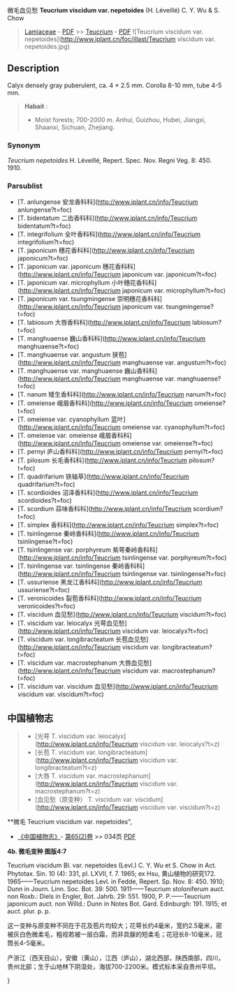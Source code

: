 微毛血见愁 **Teucrium viscidum var. nepetoides** (H. Léveillé) C. Y. Wu & S. Chow

> [Lamiaceae](http://www.iplant.cn/info/Lamiaceae?t=foc) - [PDF](http://www.iplant.cn/foc/pdf/Lamiaceae.pdf) >> [Teucrium](http://www.iplant.cn/info/Teucrium?t=foc) - [PDF](http://www.iplant.cn/foc/pdf/Teucrium.pdf)
![Teucrium viscidum var. nepetoides](http://www.iplant.cn/foc/illast/Teucrium viscidum var. nepetoides.jpg)

## Description

Calyx densely gray puberulent, ca. 4 × 2.5 mm. Corolla 8-10 mm, tube 4-5 mm.

> **Habait** : 
>* Moist forests; 700-2000 m. Anhui, Guizhou, Hubei, Jiangxi, Shaanxi, Sichuan, Zhejiang.

### Synonym
*Teucrium nepetoides* H. Léveillé, Repert. Spec. Nov. Regni Veg. 8: 450. 1910.

### Parsublist

* [T.  anlungense  安龙香科科](http://www.iplant.cn/info/Teucrium anlungense?t=foc)
* [T.  bidentatum  二齿香科科](http://www.iplant.cn/info/Teucrium bidentatum?t=foc)
* [T.  integrifolium  全叶香科科](http://www.iplant.cn/info/Teucrium integrifolium?t=foc)
* [T.  japonicum  穗花香科科](http://www.iplant.cn/info/Teucrium japonicum?t=foc)
* [T.  japonicum var. japonicum  穗花香科科](http://www.iplant.cn/info/Teucrium japonicum var. japonicum?t=foc)
* [T.  japonicum var. microphyllum  小叶穗花香科科](http://www.iplant.cn/info/Teucrium japonicum var. microphyllum?t=foc)
* [T.  japonicum var. tsungmingense  崇明穗花香科科](http://www.iplant.cn/info/Teucrium japonicum var. tsungmingense?t=foc)
* [T.  labiosum  大唇香科科](http://www.iplant.cn/info/Teucrium labiosum?t=foc)
* [T.  manghuaense  巍山香科科](http://www.iplant.cn/info/Teucrium manghuaense?t=foc)
* [T.  manghuaense var. angustum  狭苞](http://www.iplant.cn/info/Teucrium manghuaense var. angustum?t=foc)
* [T.  manghuaense var. manghuaense  巍山香科科](http://www.iplant.cn/info/Teucrium manghuaense var. manghuaense?t=foc)
* [T.  nanum  矮生香科科](http://www.iplant.cn/info/Teucrium nanum?t=foc)
* [T.  omeiense  峨眉香科科](http://www.iplant.cn/info/Teucrium omeiense?t=foc)
* [T.  omeiense var. cyanophyllum  蓝叶](http://www.iplant.cn/info/Teucrium omeiense var. cyanophyllum?t=foc)
* [T.  omeiense var. omeiense  峨眉香科科](http://www.iplant.cn/info/Teucrium omeiense var. omeiense?t=foc)
* [T.  pernyi  庐山香科科](http://www.iplant.cn/info/Teucrium pernyi?t=foc)
* [T.  pilosum  长毛香科科](http://www.iplant.cn/info/Teucrium pilosum?t=foc)
* [T.  quadrifarium  铁轴草](http://www.iplant.cn/info/Teucrium quadrifarium?t=foc)
* [T.  scordioides  沼泽香科科](http://www.iplant.cn/info/Teucrium scordioides?t=foc)
* [T.  scordium  蒜味香科科](http://www.iplant.cn/info/Teucrium scordium?t=foc)
* [T.  simplex  香科科](http://www.iplant.cn/info/Teucrium simplex?t=foc)
* [T.  tsinlingense  秦岭香科科](http://www.iplant.cn/info/Teucrium tsinlingense?t=foc)
* [T.  tsinlingense var. porphyreum  紫萼秦岭香科科](http://www.iplant.cn/info/Teucrium tsinlingense var. porphyreum?t=foc)
* [T.  tsinlingense var. tsinlingense  秦岭香科科](http://www.iplant.cn/info/Teucrium tsinlingense var. tsinlingense?t=foc)
* [T.  ussuriense  黑龙江香科科](http://www.iplant.cn/info/Teucrium ussuriense?t=foc)
* [T.  veronicoides  裂苞香科科](http://www.iplant.cn/info/Teucrium veronicoides?t=foc)
* [T.  viscidum  血见愁](http://www.iplant.cn/info/Teucrium viscidum?t=foc)
* [T.  viscidum var. leiocalyx  光萼血见愁](http://www.iplant.cn/info/Teucrium viscidum var. leiocalyx?t=foc)
* [T.  viscidum var. longibracteatum  长苞血见愁](http://www.iplant.cn/info/Teucrium viscidum var. longibracteatum?t=foc)
* [T.  viscidum var. macrostephanum  大唇血见愁](http://www.iplant.cn/info/Teucrium viscidum var. macrostephanum?t=foc)
* [T.  viscidum var. viscidum  血见愁](http://www.iplant.cn/info/Teucrium viscidum var. viscidum?t=foc)

## 中国植物志

> * [光萼  T.  viscidum var. leiocalyx](http://www.iplant.cn/info/Teucrium viscidum var. leiocalyx?t=z)
> * [长苞  T.  viscidum var. longibracteatum](http://www.iplant.cn/info/Teucrium viscidum var. longibracteatum?t=z)
> * [大唇  T.  viscidum var. macrostephanum](http://www.iplant.cn/info/Teucrium viscidum var. macrostephanum?t=z)
> * [血见愁（原变种）  T.  viscidum var. viscidum](http://www.iplant.cn/info/Teucrium viscidum var. viscidum?t=z)

**微毛  Teucrium viscidum var. nepetoides",

* [《中国植物志》](http://www.iplant.cn/frps)- [第65(2)卷](http://www.iplant.cn/frps/vol/65(2)) >> 034页 [PDF](http://www.iplant.cn/frps/pdf/65(2)/034.pdf)

**4b. 微毛变种 图版4:7**

Teucrium viscidum Bl. var. nepetoides (Levl.) C. Y. Wu et S. Chow in Act. Phytotax. Sin. 10 (4): 331, pl. LXVII, f. 7. 1965; ex Hsu, 黄山植物的研究172. 1965——Teucrium nepetoides Levl. in Fedde, Repert. Sp. Nov. 8: 450. 1910; Dunn in Journ. Linn. Soc. Bot. 39: 500. 1911——Teucrium stoloniferum auct. non Roxb.: Diels in Engler, Bot. Jahrb. 29: 551. 1900, P. P.——Teucrium japonicum auct. non Willd.: Dunn in Notes Bot. Gard. Edinburgh: 191. 1915; et auct. plur. p. p.

这一变种与原变种不同在于花及苞片均较大；花萼长约4毫米，宽约2.5毫米，密被灰白色微柔毛，粗视若被一层白霜，而非具腺的短柔毛；花冠长8-10毫米，冠筒长4-5毫米。

产浙江（西天目山），安徽（黄山），江西（庐山），湖北西部，陕西南部，四川，贵州北部；生于山地林下阴湿处，海拔700-2200米。模式标本采自贵州平坝。

}